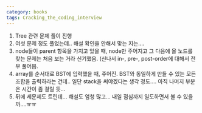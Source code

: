 ```yaml
---
category: books
tags: Cracking_the_coding_interview
---
```


1. Tree 관련 문제 풀이 진행
2. 여섯 문제 정도 풀었는데.. 해설 확인을 안해서 맞는 지는....
3. node들이 parent 항목을 가지고 있을 때, node만 주어지고 그 다음에 올 노드를 찾는 문제는 처음 보는 거라 신기했음. (신나서 in-, pre-, post-order에 대해서 전부 풀어봄.
4. array를 순서대로 BST에 입력했을 때, 주어진. BST와 동일하게 만들 수 있는 모든 조합을 출력하라는 건데.. 일단 stack을 써야겠다는 생각 정도.... 아직 나머지 부분은 시간이 좀 걸릴 듯...
5. 뒤에 세문제도 트린데... 해설도 엄청 많고... 내일 점심까지 일도하면서 볼 수 있을까....ㅠㅠ
